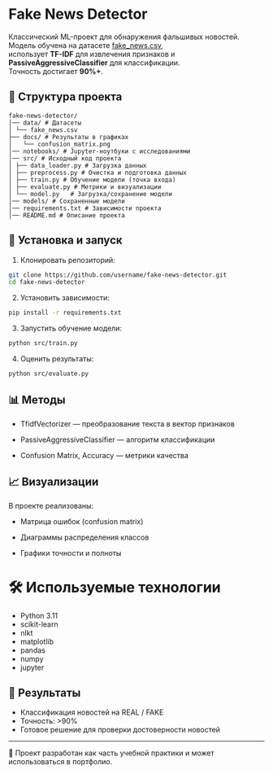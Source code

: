 # Fake News Detector

Классический ML-проект для обнаружения фальшивых новостей.  
Модель обучена на датасете [fake_news.csv](https://storage.yandexcloud.net/academy.ai/practica/fake_news.csv),  
использует **TF-IDF** для извлечения признаков и **PassiveAggressiveClassifier** для классификации.  
Точность достигает **90%+**.

## 📂 Структура проекта
```
fake-news-detector/
│── data/ # Датасеты
│ └── fake_news.csv
├── docs/ # Результаты в графиках
│   └── confusion_matrix.png
│── notebooks/ # Jupyter-ноутбуки с исследованиями
│── src/ # Исходный код проекта
│ ├── data_loader.py # Загрузка данных
│ ├── preprocess.py # Очистка и подготовка данных
│ ├── train.py # Обучение модели (точка входа)
│ ├── evaluate.py # Метрики и визуализации
│ └── model.py   # Загрузка/сохранение модели
│── models/ # Сохраненные модели
│── requirements.txt # Зависимости проекта
│── README.md # Описание проекта
```
## 🚀 Установка и запуск

1. Клонировать репозиторий:
```bash
git clone https://github.com/username/fake-news-detector.git
cd fake-news-detector
```
2. Установить зависимости:

```bash
pip install -r requirements.txt
```
3. Запустить обучение модели:

```bash
python src/train.py
```
4. Оценить результаты:

```bash
python src/evaluate.py
```

## 📊 Методы
* TfidfVectorizer — преобразование текста в вектор признаков

* PassiveAggressiveClassifier — алгоритм классификации

* Confusion Matrix, Accuracy — метрики качества

## 📈 Визуализации
В проекте реализованы:
- Матрица ошибок (confusion matrix)

- Диаграммы распределения классов

- Графики точности и полноты

# 🛠 Используемые технологии
* Python 3.11
* scikit-learn
* nlkt
* matplotlib
* pandas
* numpy
* jupyter

## 🎯 Результаты
* Классификация новостей на REAL / FAKE
* Точность: >90%
* Готовое решение для проверки достоверности новостей
---
📌 Проект разработан как часть учебной практики и может использоваться в портфолио.
